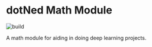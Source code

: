 # dotNed Math Module

![build](https://github.com/vladNed/dotned-math/workflows/build/badge.svg)

A math module for aiding in doing deep learning projects.
